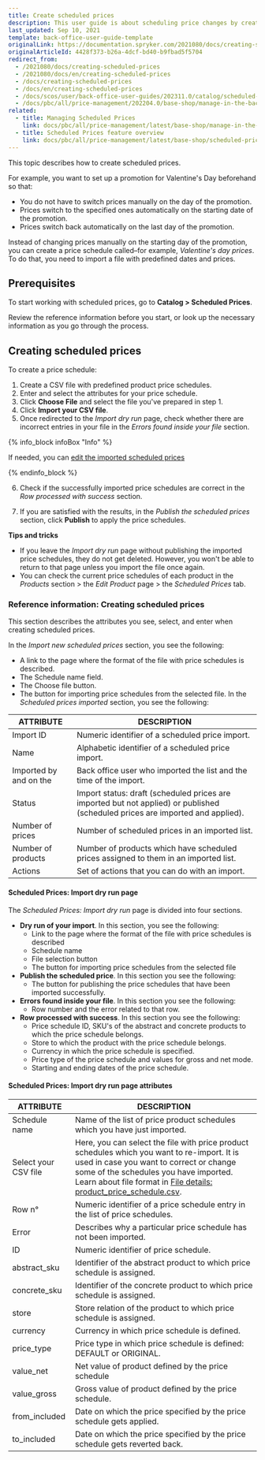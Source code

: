 ```yaml
---
title: Create scheduled prices
description: This user guide is about scheduling price changes by creating product price schedules. This functionality is shipped with the Scheduled prices feature.
last_updated: Sep 10, 2021
template: back-office-user-guide-template
originalLink: https://documentation.spryker.com/2021080/docs/creating-scheduled-prices
originalArticleId: 4428f373-b26a-4dcf-bd40-b9fbad5f5704
redirect_from:
  - /2021080/docs/creating-scheduled-prices
  - /2021080/docs/en/creating-scheduled-prices
  - /docs/creating-scheduled-prices
  - /docs/en/creating-scheduled-prices
  - /docs/scos/user/back-office-user-guides/202311.0/catalog/scheduled-prices/creating-scheduled-prices.html
  - /docs/pbc/all/price-management/202204.0/base-shop/manage-in-the-back-office/create-scheduled-prices.html
related:
  - title: Managing Scheduled Prices
    link: docs/pbc/all/price-management/latest/base-shop/manage-in-the-back-office/manage-scheduled-prices.html
  - title: Scheduled Prices feature overview
    link: docs/pbc/all/price-management/latest/base-shop/scheduled-prices-feature-overview.html
---
```


This topic describes how to create scheduled prices.

For example, you want to set up a promotion for Valentine's Day beforehand so that:

- You do not have to switch prices manually on the day of the promotion.
- Prices switch to the specified ones automatically on the starting date of the promotion.
- Prices switch back automatically on the last day of the promotion.

Instead of changing prices manually on the starting day of the promotion, you can create a price schedule called–for example, *Valentine's day prices*. To do that, you need to import a file with predefined dates and prices.

## Prerequisites

To start working with scheduled prices, go to **Catalog&nbsp;<span aria-label="and then">></span> Scheduled Prices**.

Review the reference information before you start, or look up the necessary information as you go through the process.

## Creating scheduled prices

To create a price schedule:

1. Create a CSV file with predefined product price schedules.
2. Enter and select the attributes for your price schedule.
3. Click **Choose File** and select the file you've prepared in step 1.
4. Click **Import your CSV file**.
5. Once redirected to the *Import dry run* page, check whether there are incorrect entries in your file in the *Errors found inside your file* section.

{% info_block infoBox "Info" %}

If needed, you can [edit the imported scheduled prices](/docs/pbc/all/price-management/latest/base-shop/manage-in-the-back-office/manage-scheduled-prices.html)

{% endinfo_block %}


6. Check if the successfully imported price schedules are correct in the *Row processed with success* section.

7. If you are satisfied with the results, in the *Publish the scheduled prices* section, click **Publish** to apply the price schedules.

**Tips and tricks**

- If you leave the *Import dry run* page without publishing the imported price schedules, they do not get deleted. However, you won't be able to return to that page unless you import the file once again.
- You can check the current price schedules of each product in the *Products* section&nbsp;<span aria-label="and then">></span> the *Edit Product* page&nbsp;<span aria-label="and then">></span> the *Scheduled Prices* tab.

### Reference information: Creating scheduled prices

This section describes the attributes you see, select, and enter when creating scheduled prices.

In the *Import new scheduled prices* section, you see the following:

- A link to the page where the format of the file with price schedules is described.
- The Schedule name field.
- The Choose file button.
- The button for importing price schedules from the selected file.
In the *Scheduled prices imported* section, you see the following:

| ATTRIBUTE | DESCRIPTION |
| --- | --- |
| Import ID | Numeric identifier of a scheduled price import. |
| Name | Alphabetic identifier of a scheduled price import. |
| Imported by and on the | Back office user who imported the list and the time of the import. |
| Status | Import status: draft (scheduled prices are imported but not applied) or published (scheduled prices are imported and applied). |
| Number of prices | Number of scheduled prices in an imported list. |
| Number of products | Number of products which have scheduled prices assigned to them in an imported list. |
| Actions | Set of actions that you can do with an import. |

#### Scheduled Prices: Import dry run page

The *Scheduled Prices: Import dry run* page is divided into four sections.

- **Dry run of your import**. In this section, you see the following:
  - Link to the page where the format of the file with price schedules is described
  - Schedule name
  - File selection button
  - The button for importing price schedules from the selected file
- **Publish the scheduled price**. In this section you see the following:
  - The button for publishing the price schedules that have been imported successfully.
- **Errors found inside your file**. In this section you see the following:
  - Row number and the error related to that row.
- **Row processed with success**. In this section you see the following:
  - Price schedule ID, SKU's of the abstract and concrete products to which the price schedule belongs.
  - Store to which the product with the price schedule belongs.
  - Currency in which the price schedule is specified.
  - Price type of the price schedule and values for gross and net mode.
  - Starting and ending dates of the price schedule.

#### Scheduled Prices: Import dry run page attributes

| ATTRIBUTE | DESCRIPTION |
| --- | --- |
| Schedule name |Name of the list of price product schedules which you have just imported.  |
| Select your CSV file |Here, you can select the file with price product schedules which you want to re-import. It is used in case you want to correct or change some of the schedules you have imported. Learn about file format in [File details: product_price_schedule.csv](/docs/pbc/all/price-management/latest/base-shop/import-and-export-data/import-file-details-product-price-schedule.csv.html).  |
| Row n° | Numeric identifier of a price schedule entry in the list of price schedules. |
| Error |  Describes why a particular price schedule has not been imported.|
| ID | Numeric identifier of price schedule. |
| abstract_sku  | Identifier of the abstract product to which price schedule is assigned. |
| concrete_sku | Identifier of the concrete product to which price schedule is assigned. |
| store |Store relation of the product to which price schedule is assigned.  |
| currency |Currency in which price schedule is defined.  |
| price_type |  Price type in which price schedule is defined: DEFAULT or ORIGINAL.|
| value_net | Net value of product defined by the price schedule |
| value_gross |Gross value of product defined by the price schedule.  |
|from_included  | Date on which the price specified by the price schedule gets applied. |
| to_included | Date on which the price specified by the price schedule gets reverted back. |
